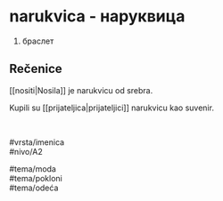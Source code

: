 # narukvica - наруквица

1. браслет

## Rečenice

[[nositi|Nosila]] je narukvicu od srebra.

Kupili su [[prijateljica|prijateljici]] narukvicu kao suvenir.

<br>

#vrsta/imenica  
#nivo/A2  

#tema/moda  
#tema/pokloni  
#tema/odeća  
